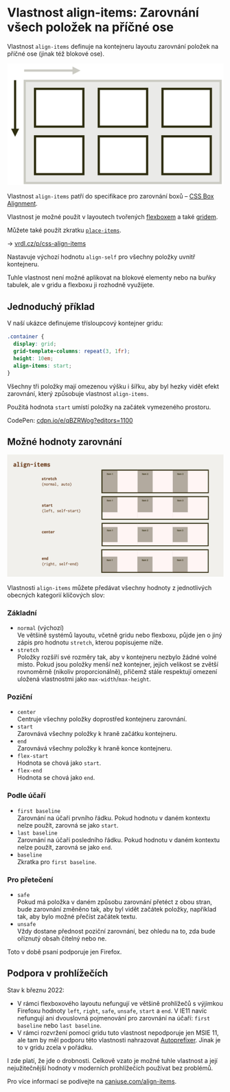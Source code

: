 # Vlastnost align-items: Zarovnání všech položek na příčné ose

Vlastnost `align-items` definuje na kontejneru layoutu zarovnání položek na příčné ose (jinak též blokové ose).

<div class="connected" markdown="1">

![Vlastnost align-items](../dist/images/medium/vdlayout/css-align-items-schema.jpg)

<div class="web-only" markdown="1">

Vlastnost `align-items` patří do specifikace pro zarovnání boxů – [CSS Box Alignment](css-box-alignment.md).

Vlastnost je možné použít v layoutech tvořených [flexboxem](css-flexbox.md) a také [gridem](css-grid.md).

Můžete také použít zkratku [`place-items`](css-place-items.md).

</div>

<div class="ebook-only" markdown="1">

→ [vrdl.cz/p/css-align-items](https://www.vzhurudolu.cz/prirucka/css-align-items)

</div>

</div>

Nastavuje výchozí hodnotu `align-self` pro všechny položky uvnitř kontejneru.

Tuhle vlastnost není možné aplikovat na blokové elementy nebo na buňky tabulek, ale v gridu a flexboxu ji rozhodně využijete.

## Jednoduchý příklad

V naší ukázce definujeme třísloupcový kontejner gridu:

```css
.container {
  display: grid;
  grid-template-columns: repeat(3, 1fr);
  height: 10em;  
  align-items: start;  
}
```

Všechny tři položky mají omezenou výšku i šířku, aby byl hezky vidět efekt zarovnání, který způsobuje vlastnost `align-items`.

Použitá hodnota `start` umístí položky na začátek vymezeného prostoru.

CodePen: [cdpn.io/e/qBZRWog?editors=1100](https://codepen.io/machal/pen/qBZRWog?editors=1100)

## Možné hodnoty zarovnání

![Hodnoty vlastnosti align-items](../dist/images/original/vdlayout/css-align-items-hodnoty.jpg)

Vlastnosti `align-items` můžete předávat všechny hodnoty z jednotlivých obecných kategorií klíčových slov:

### Základní

- `normal` (výchozí)  
  Ve většině systémů layoutu, včetně gridu nebo flexboxu, půjde jen o jiný zápis pro hodnotu `stretch`, kterou popisujeme níže.
- `stretch`  
  Položky rozšíří své rozměry tak, aby v kontejneru nezbylo žádné volné místo. Pokud jsou položky menší než kontejner, jejich velikost se zvětší rovnoměrně (nikoliv proporcionálně), přičemž stále respektují omezení uložená vlastnostmi jako `max-width`/`max-height`.

### Poziční

- `center`  
  Centruje všechny položky doprostřed kontejneru zarovnání.
- `start`  
  Zarovnává všechny položky k hraně začátku kontejneru.
- `end`  
  Zarovnává všechny položky k hraně konce kontejneru.
- `flex-start`  
  Hodnota se chová jako `start`.
- `flex-end`  
  Hodnota se chová jako `end`.

### Podle účaří

- `first baseline`  
  Zarovnání na účaří prvního řádku. Pokud hodnotu v daném kontextu nelze použít, zarovná se jako `start`.
- `last baseline`  
  Zarovnání na účaří posledního řádku. Pokud hodnotu v daném kontextu nelze použít, zarovná se jako `end`.
- `baseline`  
  Zkratka pro `first baseline`.

### Pro přetečení

- `safe`  
  Pokud má položka v daném způsobu zarovnání přetéct z obou stran, bude zarovnání změněno tak, aby byl vidět začátek položky, například tak, aby bylo možné přečíst začátek textu.
- `unsafe`  
  Vždy dostane přednost poziční zarovnání, bez ohledu na to, zda bude oříznutý obsah čitelný nebo ne.  

Toto v době psaní podporuje jen Firefox.

<!-- AdSnippet -->

## Podpora v prohlížečích

Stav k březnu 2022:

- V rámci flexboxového layoutu nefungují ve většině prohlížečů s výjimkou Firefoxu hodnoty `left`, `right`, `safe`, `unsafe`, `start` a `end`. V IE11 navíc nefungují ani dvouslovná pojmenování pro zarovnání na účaří: `first baseline` nebo `last baseline`.
- V rámci rozvržení pomocí gridu tuto vlastnost nepodporuje jen MSIE 11, ale tam by měl podporu této vlastnosti nahrazovat [Autoprefixer](autoprefixer.md). Jinak je to v gridu zcela v pořádku.

I zde platí, že jde o drobnosti. Celkově vzato je možné tuhle vlastnost a její nejužitečnější hodnoty v moderních prohlížečích používat bez problémů.

Pro více informací se podívejte na [caniuse.com/align-items](https://caniuse.com/#search=align-items).

<!-- AdSnippet -->
